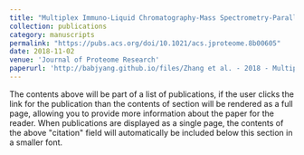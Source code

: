 ```yaml
---
title: "Multiplex Immuno-Liquid Chromatography-Mass Spectrometry-Parallel Reaction Monitoring (LC-MS-PRM) Quantitation of CD8A, CD4, LAG3, PD1, PD-L1, and PD-L2 in Frozen Human Tissues"
collection: publications
category: manuscripts
permalink: "https://pubs.acs.org/doi/10.1021/acs.jproteome.8b00605"
date: 2018-11-02
venue: 'Journal of Proteome Research'
paperurl: 'http://babjyang.github.io/files/Zhang et al. - 2018 - Multiplex Immuno-Liquid Chromatography–Mass Spectr.pdf'
---
```

The contents above will be part of a list of publications, if the user clicks the link for the publication than the contents of section will be rendered as a full page, allowing you to provide more information about the paper for the reader. When publications are displayed as a single page, the contents of the above "citation" field will automatically be included below this section in a smaller font.
